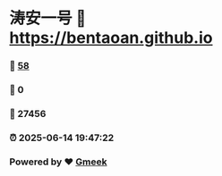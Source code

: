 # 涛安一号 :link: https://bentaoan.github.io 
### :page_facing_up: [58](https://bentaoan.github.io/tag.html) 
### :speech_balloon: 0 
### :hibiscus: 27456 
### :alarm_clock: 2025-06-14 19:47:22 
### Powered by :heart: [Gmeek](https://github.com/Meekdai/Gmeek)
